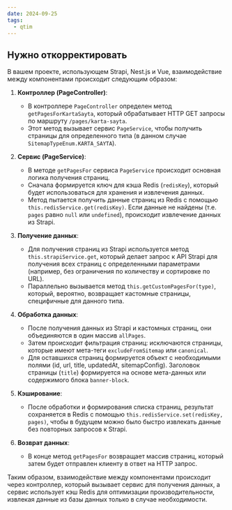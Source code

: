 ```yaml
---
date: 2024-09-25
tags:
  - qtim
---
```

## Нужно откорректировать

В вашем проекте, использующем Strapi, Nest.js и Vue, взаимодействие между компонентами происходит следующим образом:

1. **Контроллер (PageController)**:
   - В контроллере `PageController` определен метод `getPagesForKartaSayta`, который обрабатывает HTTP GET запросы по маршруту `/pages/karta-sayta`.
   - Этот метод вызывает сервис `PageService`, чтобы получить страницы для определенного типа (в данном случае `SitemapTypeEnum.KARTA_SAYTA`).

2. **Сервис (PageService)**:
   - В методе `getPagesFor` сервиса `PageService` происходит основная логика получения страниц.
   - Сначала формируется ключ для кэша Redis (`redisKey`), который будет использоваться для хранения и извлечения данных.
   - Метод пытается получить данные страниц из Redis с помощью `this.redisService.get(redisKey)`. Если данные не найдены (т.е. `pages` равно `null` или `undefined`), происходит извлечение данных из Strapi.

3. **Получение данных**:
   - Для получения страниц из Strapi используется метод `this.strapiService.get`, который делает запрос к API Strapi для получения всех страниц с определенными параметрами (например, без ограничения по количеству и сортировке по URL).
   - Параллельно вызывается метод `this.getCustomPagesFor(type)`, который, вероятно, возвращает кастомные страницы, специфичные для данного типа.

4. **Обработка данных**:
   - После получения данных из Strapi и кастомных страниц, они объединяются в один массив `allPages`.
   - Затем происходит фильтрация страниц: исключаются страницы, которые имеют мета-теги `excludeFromSitemap` или `canonical`.
   - Для оставшихся страниц формируется объект с необходимыми полями (id, url, title, updatedAt, sitemapConfig). Заголовок страницы (`title`) формируется на основе мета-данных или содержимого блока `banner-block`.

5. **Кэширование**:
   - После обработки и формирования списка страниц, результат сохраняется в Redis с помощью `this.redisService.set(redisKey, pages)`, чтобы в будущем можно было быстро извлекать данные без повторных запросов к Strapi.

6. **Возврат данных**:
   - В конце метод `getPagesFor` возвращает массив страниц, который затем будет отправлен клиенту в ответ на HTTP запрос.

Таким образом, взаимодействие между компонентами происходит через контроллер, который вызывает сервис для получения данных, а сервис использует кэш Redis для оптимизации производительности, извлекая данные из базы данных только в случае необходимости.
